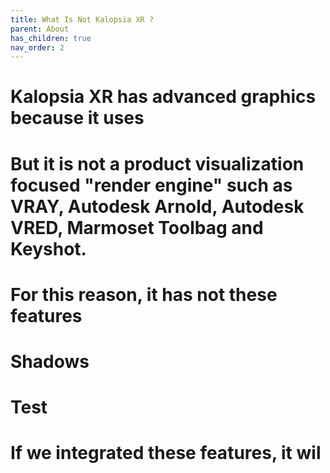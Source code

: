 ```yaml
---
title: What Is Not Kalopsia XR ?
parent: About
has_children: true
nav_order: 2
---
```


# Kalopsia XR has advanced graphics because it uses 

# But it is not a product visualization focused "render engine" such as VRAY, Autodesk Arnold, Autodesk VRED, Marmoset Toolbag and Keyshot.
# For this reason, it has not these features

# Shadows
  # Test

# If we integrated these features, it wil
